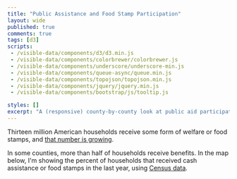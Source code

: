 ```yaml
---
title: "Public Assistance and Food Stamp Participation"
layout: wide
published: true
comments: true
tags: [d3]
scripts: 
 - /visible-data/components/d3/d3.min.js
 - /visible-data/components/colorbrewer/colorbrewer.js
 - /visible-data/components/underscore/underscore-min.js
 - /visible-data/components/queue-async/queue.min.js
 - /visible-data/components/topojson/topojson.min.js
 - /visible-data/components/jquery/jquery.min.js
 - /visible-data/components/bootstrap/js/tooltip.js

styles: []
excerpt: "A (responsive) county-by-county look at public aid participation in the United States"
---
```

<style type="text/css">
#legend {
    padding: 1.5em 0 0 1.5em;
}

li.key {
    border-top-width: 15px;
    border-top-style: solid;
    font-size: .75em;
    width: 10%;
    padding-left: 0;
    padding-right: 0;
}

path.land {
	fill: #eee;
	stroke: #ddd;
}

path.states {
	stroke: #fff;
	stroke-width: 1.5;
	fill: none;
}

path.county {
	stroke: #fff;
	stroke-width: .75;
	fill: none;
}

</style>

Thirteen million American households receive some form of welfare or food stamps, and [that number is growing](http://www.nytimes.com/2013/09/05/us/as-debate-reopens-food-stamp-recipients-continue-to-squeeze.html?pagewanted=all).

In some counties, more than half of households receive benefits. In the map below, I'm showing the percent of households that received cash assistance or food stamps in the last year, using [Census data](http://beta.censusreporter.org/compare/01000US/050/map/?release=acs2011_5yr&table=B19058#).

<div id="map">
	<div id="legend"></div>
</div>


<script type="x-jst" id="tooltip-template">
<h5><%= Name %></h5>
<p><%= format(percent) %> of households received public
assistance income or food stamps in the Past 12 Months.</p>
</script>

<script type="text/javascript">
var urls = {
	data: "/visible-data/data/census/acs2011_5yr_B19058_050_in_01000US.csv",
	us: "/visible-data/data/gis/us-10m.json"
};

var margin = {top: 10, right: 10, bottom: 10, left: 10}
  , width = parseInt(d3.select('#map').style('width'), 10)
  , width = width - margin.left - margin.right
  , mapRatio = .5
  , height = width * mapRatio - margin.top - margin.bottom
  , percent = d3.format('%');

var colors = d3.scale.quantize()
	.domain([0, .5])
	.range(colorbrewer.YlOrBr[5]);

var projection = d3.geo.albersUsa()
	.scale(width)
	.translate([width / 2, height / 2]);

var path = d3.geo.path()
	.projection(projection);

var map = d3.select('#map').append('svg')
	.style('width', width + 'px')
	.style('height', height + 'px');

var template = _.template(d3.select('#tooltip-template').html());

queue()
	.defer(d3.json, urls.us)
	.defer(d3.csv, urls.data)
	.await(render);


function render(err, us, data) {

	window.us = us;

	var land = topojson.mesh(us, us.objects.land)
	  , states = topojson.mesh(us, us.objects.states, function(a, b) { return a !== b; })
	  , counties = topojson.feature(us, us.objects.counties);

	data = window.data = _(data).chain().map(function(d) {
		d.Total = +d.Total;
		d.PA_SNAP = +d["With cash public assistance or Food Stamps/SNAP"];
		d.percent = d.PA_SNAP / d.Total;
		d.id = +d.GeoID.replace('05000US', '');
		return [d.id, d];
	}).object().value();

	map.append('path')
		.datum(land)
		.attr('class', 'land')
		.attr('d', path);

	var counties = map.selectAll('path.county')
		.data(counties.features)
	  .enter().append('path')
	    .attr('class', 'county')
	    .attr('id', function(d) { return d.id; })
	    .attr('d', path)
	    .style('fill', function(d) {
	    	var value = data[d.id] ? data[d.id].percent : null;
	    	return colors(value);
	    });

	counties
		.on('mouseover', tooltipShow)
        .on('mouseout', tooltipHide);

	map.append('path')
		.datum(states)
		.attr('class', 'states')
		.attr('d', path);

	var legend = d3.select('#legend')
	  .append('ul')
	    .attr('class', 'list-inline');

	var keys = legend.selectAll('li.key')
	    .data(colors.range())
	  .enter().append('li')
	    .attr('class', 'key')
	    .style('border-top-color', String)
	    .text(function(d) {
	        var r = colors.invertExtent(d);
	        return percent(r[0]);
	    });

}

d3.select(window).on('resize', _.throttle(resize, 50));

function resize() {
    // adjust things when the window size changes
    width = parseInt(d3.select('#map').style('width'));
    width = width - margin.left - margin.right;
    height = width * mapRatio;

    // update projection
    projection
        .translate([width / 2, height / 2])
        .scale(width);

    // resize the map container
    map
        .style('width', width + 'px')
        .style('height', height + 'px');

    // resize the map
    map.select('.land').attr('d', path);
    map.select('.states').attr('d', path);
    map.selectAll('.county').attr('d', path);
}

function tooltipShow(d, i) {
    var datum = data[d.id];
    if (!datum) return;

    datum.format = percent;

    $(this).tooltip({
        title: template(datum),
        html: true,
        container: map.node().parentNode,
        placement: 'auto'
    }).tooltip('show');
}

function tooltipHide(d, i) {
    $(this).tooltip('hide');
}


</script>